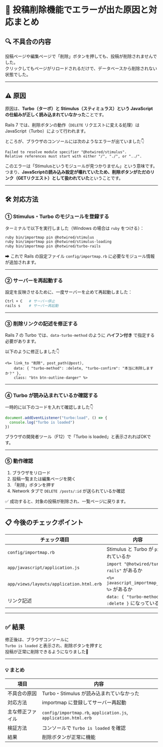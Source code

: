 # 🧭 投稿削除機能でエラーが出た原因と対応まとめ

## 🔍 不具合の内容
投稿ページや編集ページで「削除」ボタンを押しても、投稿が削除されませんでした。  
クリックしてもページがリロードされるだけで、データベースから削除されない状態でした。

---

## ⚠️ 原因

原因は、**Turbo（ターボ）と Stimulus（スティミュラス）という JavaScript の仕組みが正しく読み込まれていなかった**ことです。

Rails 7 では、削除ボタンの動作（`DELETE` リクエストに変える処理）は JavaScript（Turbo）によって行われます。

ところが、ブラウザのコンソールには次のようなエラーが出ていました👇

```
Failed to resolve module specifier "@hotwired/stimulus".
Relative references must start with either "/", "./", or "../".
```

このエラーは「Stimulusというモジュールが見つかりません」という意味です。  
つまり、**JavaScriptの読み込み設定が壊れていたため、削除ボタンがただのリンク（GETリクエスト）として扱われていた**ということです。

---

## 🛠 対応方法

### ① Stimulus・Turbo のモジュールを登録する

ターミナルで以下を実行しました（Windows の場合は `ruby` をつける）：

```bash
ruby bin/importmap pin @hotwired/stimulus
ruby bin/importmap pin @hotwired/stimulus-loading
ruby bin/importmap pin @hotwired/turbo-rails
```

➡ これで Rails の設定ファイル `config/importmap.rb` に必要なモジュール情報が追加されます。

---

### ② サーバーを再起動する

設定を反映させるために、一度サーバーを止めて再起動しました：

```bash
Ctrl + C   # サーバー停止
rails s    # サーバー再起動
```

---

### ③ 削除リンクの記述を修正する

Rails 7 の Turbo では、`data-turbo-method` のように **ハイフン付き** で指定する必要があります。

以下のように修正しました👇

```erb
<%= link_to "削除", post_path(@post),
    data: { "turbo-method": :delete, "turbo-confirm": "本当に削除しますか？" },
    class: "btn btn-outline-danger" %>
```

---

### ④ Turbo が読み込まれているか確認する

一時的に以下のコードを入れて確認しました👇

```js
document.addEventListener("turbo:load", () => {
  console.log("Turbo is loaded")
})
```

ブラウザの開発者ツール（F12）で「Turbo is loaded」と表示されればOKです。

---

### ⑤ 動作確認

1. ブラウザをリロード  
2. 投稿一覧または編集ページを開く  
3. 「削除」ボタンを押す  
4. Network タブで `DELETE /posts/:id` が送られているか確認  

✅ 成功すると、対象の投稿が削除され、一覧ページに戻ります。

---

## 📋 今後のチェックポイント

| チェック項目 | 内容 |
|---------------|------|
| `config/importmap.rb` | Stimulus と Turbo が `pin` されているか |
| `app/javascript/application.js` | `import "@hotwired/turbo-rails"` があるか |
| `app/views/layouts/application.html.erb` | `<%= javascript_importmap_tags %>` があるか |
| リンク記述 | `data: { "turbo-method": :delete }` になっているか |

---

## ✅ 結果
修正後は、ブラウザコンソールに  
`Turbo is loaded` と表示され、削除ボタンを押すと  
投稿が正常に削除できるようになりました🎉

---

### 💡 まとめ
| 項目 | 内容 |
|------|------|
| 不具合の原因 | Turbo・Stimulus が読み込まれていなかった |
| 対応方法 | importmap に登録してサーバー再起動 |
| 主な修正ファイル | `config/importmap.rb`, `application.js`, `application.html.erb` |
| 検証方法 | コンソールで `Turbo is loaded` を確認 |
| 結果 | 削除ボタンが正常に機能 |
